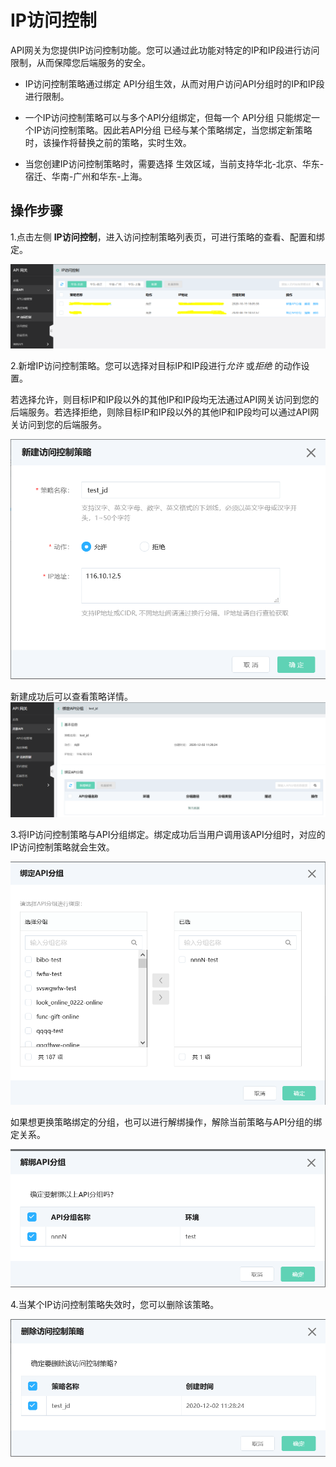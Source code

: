 # IP访问控制

API网关为您提供IP访问控制功能。您可以通过此功能对特定的IP和IP段进行访问限制，从而保障您后端服务的安全。

*  IP访问控制策略通过绑定 API分组生效，从而对用户访问API分组时的IP和IP段进行限制。

*  一个IP访问控制策略可以与多个API分组绑定，但每一个 API分组 只能绑定一个IP访问控制策略。因此若API分组 已经与某个策略绑定，当您绑定新策略时，该操作将替换之前的策略，实时生效。

*  当您创建IP访问控制策略时，需要选择 生效区域，当前支持华北-北京、华东-宿迁、华南-广州和华东-上海。



## 操作步骤


1.点击左侧 **IP访问控制**，进入访问控制策略列表页，可进行策略的查看、配置和绑定。

![IP访问控制策略列表页](../../../../../image/Internet-Middleware/API-Gateway/策略列表.png)


2.新增IP访问控制策略。您可以选择对目标IP和IP段进行*允许* 或*拒绝* 的动作设置。

若选择允许，则目标IP和IP段以外的其他IP和IP段均无法通过API网关访问到您的后端服务。若选择拒绝，则除目标IP和IP段以外的其他IP和IP段均可以通过API网关访问到您的后端服务。

![新增策略](../../../../../image/Internet-Middleware/API-Gateway/新建IP策略.png)


新建成功后可以查看策略详情。
![查看策略详情](../../../../../image/Internet-Middleware/API-Gateway/查看IP策略详情.png)


3.将IP访问控制策略与API分组绑定。绑定成功后当用户调用该API分组时，对应的IP访问控制策略就会生效。

![绑定API分组](../../../../../image/Internet-Middleware/API-Gateway/绑定API分组.png)


如果想更换策略绑定的分组，也可以进行解绑操作，解除当前策略与API分组的绑定关系。

![解绑API分组](../../../../../image/Internet-Middleware/API-Gateway/解绑API分组.png)


4.当某个IP访问控制策略失效时，您可以删除该策略。

![删除IP策略](../../../../../image/Internet-Middleware/API-Gateway/删除IP策略.png)



